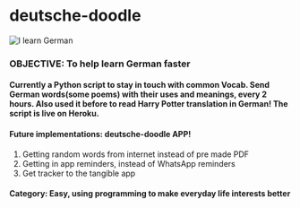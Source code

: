 # deutsche-doodle

![I learn German](https://github.com/confusedcoder1/deutsche-doodle/HeaderImage.jpg)

### OBJECTIVE: To help learn German faster

#### Currently a Python script to stay in touch with common Vocab. Send German words(some poems) with their uses and meanings, every 2 hours. Also used it before to read Harry Potter translation in German! The script is live on Heroku. 

#### Future implementations: deutsche-doodle APP!
1. Getting random words from internet instead of pre made PDF
2. Getting in app reminders, instead of WhatsApp reminders
3. Get tracker to the tangible app

#### Category: Easy, using programming to make everyday life interests better
